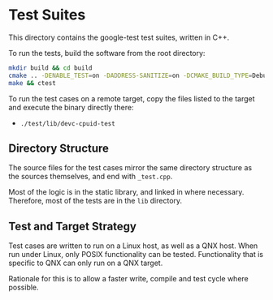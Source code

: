 # Test Suites

This directory contains the google-test test suites, written in C++.

To run the tests, build the software from the root directory:

```sh
mkdir build && cd build
cmake .. -DENABLE_TEST=on -DADDRESS-SANITIZE=on -DCMAKE_BUILD_TYPE=Debug
make && ctest
```

To run the test cases on a remote target, copy the files listed to the target
and execute the binary directly there:

* `./test/lib/devc-cpuid-test`

## Directory Structure

The source files for the test cases mirror the same directory structure as the
sources themselves, and end with `_test.cpp`.

Most of the logic is in the static library, and linked in where necessary.
Therefore, most of the tests are in the `lib` directory.

## Test and Target Strategy

Test cases are written to run on a Linux host, as well as a QNX host. When run
under Linux, only POSIX functionality can be tested. Functionality that is
specific to QNX can only run on a QNX target.

Rationale for this is to allow a faster write, compile and test cycle where
possible.
